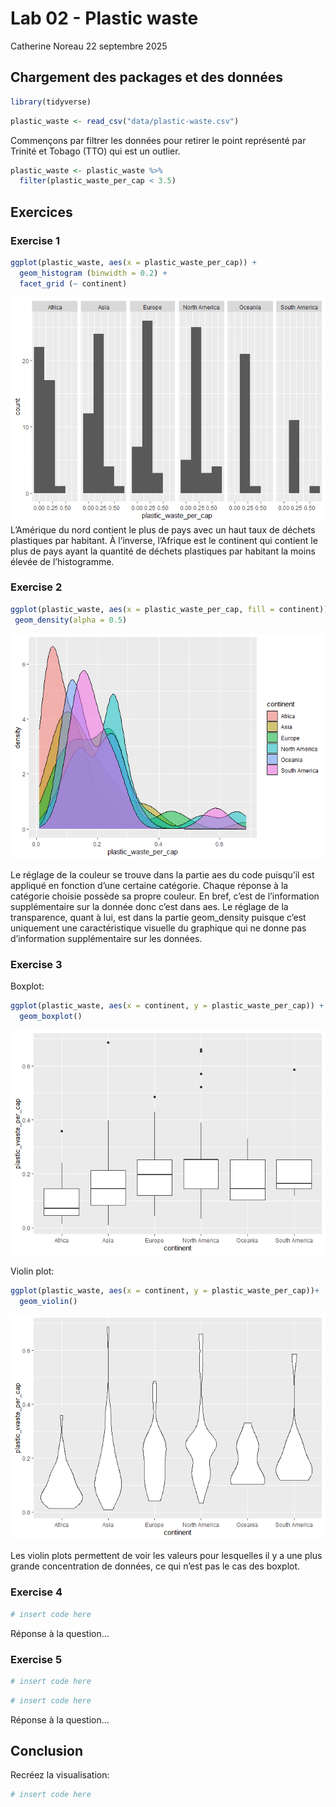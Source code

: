 Lab 02 - Plastic waste
================
Catherine Noreau
22 septembre 2025

## Chargement des packages et des données

``` r
library(tidyverse) 
```

``` r
plastic_waste <- read_csv("data/plastic-waste.csv")
```

Commençons par filtrer les données pour retirer le point représenté par
Trinité et Tobago (TTO) qui est un outlier.

``` r
plastic_waste <- plastic_waste %>%
  filter(plastic_waste_per_cap < 3.5)
```

## Exercices

### Exercise 1

``` r
ggplot(plastic_waste, aes(x = plastic_waste_per_cap)) +
  geom_histogram (binwidth = 0.2) +
  facet_grid (~ continent)
```

![](lab-02_files/figure-gfm/plastic-waste-continent-1.png)<!-- -->
L’Amérique du nord contient le plus de pays avec un haut taux de déchets
plastiques par habitant. À l’inverse, l’Afrique est le continent qui
contient le plus de pays ayant la quantité de déchets plastiques par
habitant la moins élevée de l’histogramme.

### Exercise 2

``` r
ggplot(plastic_waste, aes(x = plastic_waste_per_cap, fill = continent)) +
 geom_density(alpha = 0.5)
```

![](lab-02_files/figure-gfm/plastic-waste-density-1.png)<!-- -->

Le réglage de la couleur se trouve dans la partie aes du code puisqu’il
est appliqué en fonction d’une certaine catégorie. Chaque réponse à la
catégorie choisie possède sa propre couleur. En bref, c’est de
l’information supplémentaire sur la donnée donc c’est dans aes. Le
réglage de la transparence, quant à lui, est dans la partie geom_density
puisque c’est uniquement une caractéristique visuelle du graphique qui
ne donne pas d’information supplémentaire sur les données.

### Exercise 3

Boxplot:

``` r
ggplot(plastic_waste, aes(x = continent, y = plastic_waste_per_cap)) +
  geom_boxplot()
```

![](lab-02_files/figure-gfm/plastic-waste-boxplot-1.png)<!-- -->

Violin plot:

``` r
ggplot(plastic_waste, aes(x = continent, y = plastic_waste_per_cap))+
  geom_violin()
```

![](lab-02_files/figure-gfm/plastic-waste-violin-1.png)<!-- -->

Les violin plots permettent de voir les valeurs pour lesquelles il y a
une plus grande concentration de données, ce qui n’est pas le cas des
boxplot.

### Exercise 4

``` r
# insert code here
```

Réponse à la question…

### Exercise 5

``` r
# insert code here
```

``` r
# insert code here
```

Réponse à la question…

## Conclusion

Recréez la visualisation:

``` r
# insert code here
```
